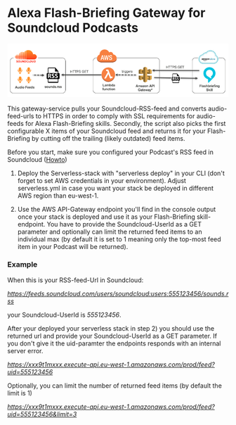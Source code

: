 # Alexa Flash-Briefing Gateway for Soundcloud Podcasts
![alt text](img/arc.png)

This gateway-service pulls your Soundcloud-RSS-feed and converts audio-feed-urls to HTTPS in order
to comply with SSL requirements for audio-feeds for Alexa Flash-Briefing skills. Secondly, the script
also picks the first configurable X items of your Soundcloud feed and returns it for your Flash-Briefing by
cutting off the trailing (likely outdated) feed items.

Before you start, make sure you configured your Podcast's RSS feed in Soundcloud ([Howto](https://help.soundcloud.com/hc/en-us/articles/115003570048-Setting-up-your-podcast-s-RSS-feed))

1. Deploy the Serverless-stack with "serverless deploy" in your CLI (don't forget to set AWS credentials in your environment). Adjust serverless.yml in case you want your stack be deployed in different AWS region than eu-west-1.

2. Use the AWS API-Gateway endpoint you'll find in the console output once your stack is deployed and use it as your Flash-Briefing skill-endpoint. You have to provide the Soundcloud-UserId as a GET parameter and optionally can limit the returned feed items to an individual max (by default it is set to 1 meaning only the top-most feed item in your Podcast will be returned).
 
### Example

When this is your RSS-feed-Url in Soundcloud:

_https://feeds.soundcloud.com/users/soundcloud:users:555123456/sounds.rss_

your Soundcloud-UserId is _555123456_. 

After your deployed your serverless stack in step 2) you should use the returned url and provide your Soundcloud-UserId as a GET parameter.
If you don't give it the uid-paramter the endpoints responds with an internal server error.

_https://xxx9t1mxxx.execute-api.eu-west-1.amazonaws.com/prod/feed?uid=555123456_

Optionally, you can limit the number of returned feed items (by default the limit is 1)

_https://xxx9t1mxxx.execute-api.eu-west-1.amazonaws.com/prod/feed?uid=555123456&limit=3_

